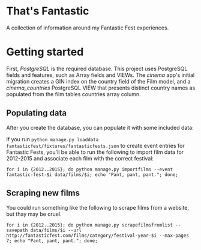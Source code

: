 # That's Fantastic

A collection of information around my Fantastic Fest experiences.

# Getting started

First, *PostgreSQL* is the required database. This project uses PostgreSQL fields and features, such as Array fields and VIEWs. The *cinema* app's initial migration creates a GIN index on the country field of the Film model, and a *cinema_countries* PostgreSQL VIEW that presents distinct country names as populated from the film tables countries array column.

## Populating data

After you create the database, you can populate it with some included data:

If you run `python manage.py loaddata fantasticfest/fixtures/fantasticfests.json` to create event entries for Fantastic Fests, you'll be able to run the following to import film data for 2012-2015 and associate each film with the correct festival:

```shell
for i in {2012..2015}; do python manage.py importfilms --event fantastic-fest-$i data/films/$i; echo "Pant, pant, pant."; done;
```

## Scraping new films

You could run something like the following to scrape films from a website, but thay may be cruel.

```
for i in {2012..2015}; do python manage.py scrapefilmsfromlist --savepath data/films/$i --url http://fantasticfest.com/films/category/festival-year-$i --max-pages 7; echo "Pant, pant, pant."; done;
```